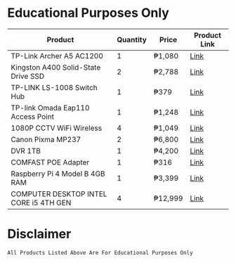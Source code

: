 # Educational Purposes Only

| Product       | Quantity  | Price | Product Link |
| ------------- | ------------- | ------------- | ------------- | 
| TP-Link Archer A5 AC1200  | 1  | ₱1,080 | [Link](https://shopee.ph/New-Tp-Link-Archer-A5-AC1200-Wireless-Dual-Band-Router-i.21380649.7558731342) |
| Kingston A400 Solid-State Drive SSD  | 2  | ₱2,788 | [Link](https://shopee.ph/Ready-Stock-Kingston-A400-Solid-State-Drive-SSD-SATA-3-2.5-Inch-120GB-240GB-480GB-960GB-For-Desktop-laptop-i.310684105.7153292962) |
| TP-LINK LS-1008 Switch Hub | 1 | ₱379 | [Link](https://shopee.ph/TP-LINK-LS-1008-8-Port-10-100Mbps-Desktop-Switch-Hub-i.65236238.7268312314) |
| TP-link Omada Eap110 Access Point| 1 | ₱1,248 | [Link](https://shopee.ph/Tp-link-Omada-Eap110-Outdoor-300Mbps-Wireless-N-Outdoor-Access-Point-i.6403185.3361732466) |
| 1080P CCTV WiFi Wireless | 4 | ₱1,049 | [Link](https://shopee.ph/1080P-CCTV-WiFi-Wireless-ip-camera-Security-Video-ipcam-i.102443022.1919753758) |
| Canon Pixma MP237 | 2 | ₱6,800 | [Link](https://shopee.ph/Canon-Pixma-MP237-and-MP287-printer-scanner-and-xerox-with-CISS-i.79251728.1592098169) |
| DVR 1TB | 1 | ₱4,200 | [Link](https://shopee.ph/4CH-2mp-CCTV-DVR-5-In-1-AHD-TVI-CVI-XVI-CVBS-h.264-Video-Recorder-UME-8104NH-i.14596555.1765860955) |
| COMFAST POE Adapter | 1 | ₱316 | [Link](https://shopee.ph/COMFAST-POE-Adapter-For-Router-Repeater-24V-0.5A-48V-0.5A-48V-0.32A-i.395437934.8444667519) |
| Raspberry Pi 4 Model B 4GB RAM | 1 | ₱3,399 | [Link](https://shopee.ph/Raspberry-Pi-4-Model-B-2GB-4GB-8GB-RAM-i.18252381.2705276415) |
| COMPUTER DESKTOP INTEL CORE i5 4TH GEN | 4 | ₱12,999 | [Link](https://shopee.ph/COMPUTER-DESKTOP-INTEL-CORE-i5-4TH-GEN-COMPLETE-PACKAGE-i.14954746.6143710113) |


# Disclaimer  
```
All Products Listed Above Are For Educational Purposes Only
```
